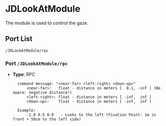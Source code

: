 # JDLookAtModule

The module is used to control the gaze.

## Port List

``/JDLookAtModule/rpc``

### Port ``/JDLookAtModule/rpc``

* **Type**: RPC

	    command message: "<near-far> <left-right> <down-up>"
	        <near-far>:   float - distance in meters [  0.1, -inf ] (Be aware: negative distance!)
	        <left-right>: float - distance in meters [ -inf,  inf ]
	        <down-up>:    float - distance in meters [ -inf,  inf ]
	
	    Example:
	        -1.0 0.5 0.0   - Looks to the left (Fixation Point: 1m in front + 50cm to the left side)